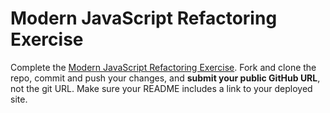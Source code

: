 # Modern JavaScript Refactoring Exercise

Complete the [Modern JavaScript Refactoring Exercise](https://github.com/sikaeducation/modern-javascript-refactoring). Fork and clone the repo, commit and push your changes, and **submit your public GitHub URL**, not the git URL. Make sure your README includes a link to your deployed site.
